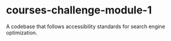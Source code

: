 # courses-challenge-module-1
A codebase that follows accessibility standards for search engine optimization.
